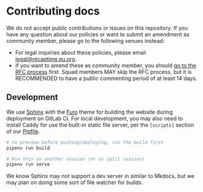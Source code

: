# Contributing docs

We do not accept public contributions or issues on this repository. If you have
any question about our policies or want to submit an amendment as community
member, please go to the following venues instead:

* For legal inquiries about these policies, please email <legal@recaptime.eu.org>.
* If you want to amend these as community member, you should [go to the RFC process][rfc]
  first. Squad members MAY skip the RFC process, but it is RECOMMENDED to have a public
  commenting period of at least 14 days.

[rfc]: https://mau.dev/recaptime-dev/rtsips

## Development

We use [Sphinx] with the [Furo] theme for building the website during deployment on GitLab CI.
For local development, you may also need to install Caddy for use the built-in static file
server, per the `[scripts]` section of our [Pipfile](./Pipfile).

[Sphinx]: https://www.sphinx-doc.org/
[Furo]: https://pradyunsg.me/furo/

```bash
# to preview before pushing/deploying, run the build first
pipenv run build

# Run this on another session (or as split session)
pipenv run serve
```

We know Sphinx may not support a dev server in similar to Mkdocs, but
we may plan on doing some sort of file watcher for builds.
